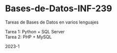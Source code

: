 # Bases-de-Datos-INF-239

Tareas de Bases de Datos en varios lenguajes  

Tarea 1: Python + SQL Server  
Tarea 2: PHP + MySQL

2023-1
